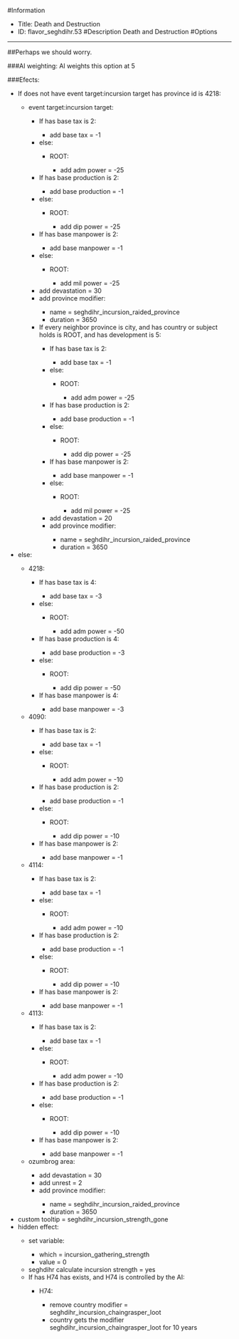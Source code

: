 #Information
 - Title: Death and Destruction
 - ID: flavor_seghdihr.53
#Description
Death and Destruction
#Options

___
##Perhaps we should worry.

###AI weighting:
AI weights this option at 5


###Efects:<ul><li>If does not have event target:incursion target has province id is 4218:</li><ul><li>event target:incursion target:</li><ul><li>If has base tax is 2:</li><ul><li>add base tax = -1</li></ul><li>else:</li><ul><li>ROOT:</li><ul><li>add adm power = -25</li></ul></ul><li>If has base production is 2:</li><ul><li>add base production = -1</li></ul><li>else:</li><ul><li>ROOT:</li><ul><li>add dip power = -25</li></ul></ul><li>If has base manpower is 2:</li><ul><li>add base manpower = -1</li></ul><li>else:</li><ul><li>ROOT:</li><ul><li>add mil power = -25</li></ul></ul><li>add devastation = 30</li><li>add province modifier:</li><ul><li>name = seghdihr_incursion_raided_province</li><li>duration = 3650</li></ul><li>If every neighbor province is city, and  has country or subject holds is ROOT, and  has development is 5:</li><ul><li>If has base tax is 2:</li><ul><li>add base tax = -1</li></ul><li>else:</li><ul><li>ROOT:</li><ul><li>add adm power = -25</li></ul></ul><li>If has base production is 2:</li><ul><li>add base production = -1</li></ul><li>else:</li><ul><li>ROOT:</li><ul><li>add dip power = -25</li></ul></ul><li>If has base manpower is 2:</li><ul><li>add base manpower = -1</li></ul><li>else:</li><ul><li>ROOT:</li><ul><li>add mil power = -25</li></ul></ul><li>add devastation = 20</li><li>add province modifier:</li><ul><li>name = seghdihr_incursion_raided_province</li><li>duration = 3650</li></ul></ul></ul></ul><li>else:</li><ul><li>4218:</li><ul><li>If has base tax is 4:</li><ul><li>add base tax = -3</li></ul><li>else:</li><ul><li>ROOT:</li><ul><li>add adm power = -50</li></ul></ul><li>If has base production is 4:</li><ul><li>add base production = -3</li></ul><li>else:</li><ul><li>ROOT:</li><ul><li>add dip power = -50</li></ul></ul><li>If has base manpower is 4:</li><ul><li>add base manpower = -3</li></ul></ul><li>4090:</li><ul><li>If has base tax is 2:</li><ul><li>add base tax = -1</li></ul><li>else:</li><ul><li>ROOT:</li><ul><li>add adm power = -10</li></ul></ul><li>If has base production is 2:</li><ul><li>add base production = -1</li></ul><li>else:</li><ul><li>ROOT:</li><ul><li>add dip power = -10</li></ul></ul><li>If has base manpower is 2:</li><ul><li>add base manpower = -1</li></ul></ul><li>4114:</li><ul><li>If has base tax is 2:</li><ul><li>add base tax = -1</li></ul><li>else:</li><ul><li>ROOT:</li><ul><li>add adm power = -10</li></ul></ul><li>If has base production is 2:</li><ul><li>add base production = -1</li></ul><li>else:</li><ul><li>ROOT:</li><ul><li>add dip power = -10</li></ul></ul><li>If has base manpower is 2:</li><ul><li>add base manpower = -1</li></ul></ul><li>4113:</li><ul><li>If has base tax is 2:</li><ul><li>add base tax = -1</li></ul><li>else:</li><ul><li>ROOT:</li><ul><li>add adm power = -10</li></ul></ul><li>If has base production is 2:</li><ul><li>add base production = -1</li></ul><li>else:</li><ul><li>ROOT:</li><ul><li>add dip power = -10</li></ul></ul><li>If has base manpower is 2:</li><ul><li>add base manpower = -1</li></ul></ul><li>ozumbrog area:</li><ul><li>add devastation = 30</li><li>add unrest = 2</li><li>add province modifier:</li><ul><li>name = seghdihr_incursion_raided_province</li><li>duration = 3650</li></ul></ul></ul><li>custom tooltip = seghdihr_incursion_strength_gone</li><li>hidden effect:</li><ul><li>set variable:</li><ul><li>which = incursion_gathering_strength</li><li>value = 0</li></ul><li>seghdihr calculate incursion strength = yes</li><li>If has H74 has exists, and H74 is controlled by the AI:</li><ul><li>H74:</li><ul><li>remove country modifier = seghdihr_incursion_chaingrasper_loot</li><li>country gets the modifier seghdihr_incursion_chaingrasper_loot for 10 years</li></ul></ul></ul></ul>
